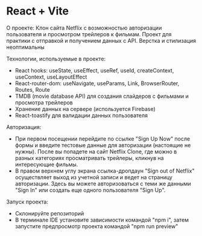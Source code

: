 # React + Vite

О проекте:
Клон сайта Netflix с возможностью авторизации пользователя и просмотром трейлеров к фильмам. Проект для практики с отправкой и получением данных с API. Верстка и стилизация неоптимальны

Технологии, используемые в проекте:

- React hooks: useState, useEffect, useRef, useId, createContext, useContext, useLayoutEffect
- React-router-dom: useNavigate, useParams, Link, BrowserRouter, Routes, Route
- TMDB (movie database API) для создания слайдеров с фильмами и просмотра трейлеров
- Хранение данных на сервере (используется Firebase)
- React-toastify для валидации данных пользователя

Авторизация:

- При первом посещении перейдите по ссылке "Sign Up Now" после формы и введите тестовые данные для авторизации (настоящие не нужны). После вы попадете на сайт Netflix Clone, где можно в разных категориях просматривать трейлеры, кликнув на интересующие фильмы.
- В правом верхнем углу экрана ссылка-дропдаун "Sign out of Netflix" осуществляет выход из учетной записи и ведет на страницу авторизации. Здесь вы можете авторизоваться с теми же данными "Sign In" или создать еще одного пользователя "Sign Up".

Запуск проекта:

- Склонируйте репозиторий
- В терминале IDE установите зависимости командой "npm i", затем запустите предпросмотр проекта командой "npm run preview"
